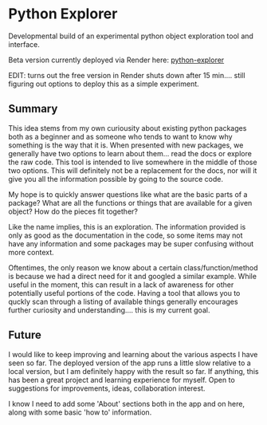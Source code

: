 # Python Explorer

Developmental build of an experimental python object exploration tool and interface.

Beta version currently deployed via Render here: [python-explorer](https://python-explorer.onrender.com/)

EDIT: turns out the free version in Render shuts down after 15 min.... still figuring out options to deploy this as a simple experiment.

Summary
-------
This idea stems from my own curiousity about existing python packages both as a beginner and as someone who tends to want to know why something is the way that it is. When presented with new packages, we generally have two options to learn about them... read the docs or explore the raw code. This tool is intended to live somewhere in the middle of those two options. This will definitely not be a replacement for the docs, nor will it give you all the information possible by going to the source code. 

My hope is to quickly answer questions like what are the basic parts of a package? What are all the functions or things that are available for a given object? How do the pieces fit together? 

Like the name implies, this is an exploration. The information provided is only as good as the documentation in the code, so some items may not have any information and some packages may be super confusing without more context. 

Oftentimes, the only reason we know about a certain class/function/method is because we had a direct need for it and googled a similar example. While useful in the moment, this can result in a lack of awareness for other potentially useful portions of the code. Having a tool that allows you to quckly scan through a listing of available things generally encourages further curiosity and understanding.... this is my current goal.

Future
------
I would like to keep improving and learning about the various aspects I have seen so far. The deployed version of the app runs a little slow relative to a local version, but I am definitely happy with the result so far. If anything, this has been a great project and learning experience for myself. Open to suggestions for improvements, ideas, collaboration interest.

I know I need to add some 'About' sections both in the app and on here, along with some basic 'how to' information. 

